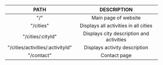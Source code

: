|            **PATH**               |              **DESCRIPTION**             |
|:---------------------------------:|:----------------------------------------:|
| "/"                               | Main page of website                     |
| "/cities"                         | Displays all activities in all cities    |
| "/cities/:cityId"                 | Displays city description and activities |
| "/cities/activities/:activityId"  | Displays activity description            |
| "/contact"                        | Contact page                             |
